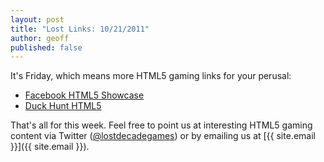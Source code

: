 ```yaml
---
layout: post
title: "Lost Links: 10/21/2011"
author: geoff
published: false
---
```

It's Friday, which means more HTML5 gaming links for your perusal:

* [Facebook HTML5 Showcase][1]
* [Duck Hunt HTML5][2]

That's all for this week. Feel free to point us at interesting HTML5 gaming content via Twitter ([@lostdecadegames](https://twitter.com/#!/lostdecadegames)) or by emailing us at [{{ site.email }}]({{ site.email }}).

[1]: https://developers.facebook.com/html5/showcase/
[2]: http://mattsurabian.com/duckhunt/

